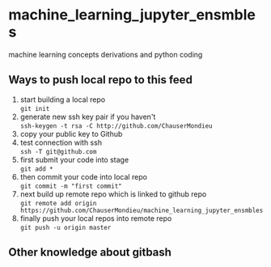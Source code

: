 # machine_learning_jupyter_ensmbles
machine learning concepts derivations and python coding
## Ways to push local repo to this feed
1. start building a local repo <br>``git init``
2. generate new ssh key pair if you haven't<br>``ssh-keygen -t rsa -C http://github.com/ChauserMondieu``
3. copy your public key to Github
4. test connection with ssh <br> ``ssh -T git@github.com``
5. first submit your code into stage<br> ``git add *``
6. then commit your code into local repo</br> ``git commit -m "first commit"``
7. next build up remote repo which is linked to github repo<br> ``git remote add origin https://github.com/ChauserMondieu/machine_learning_jupyter_ensmbles``
8. finally push your local repos into remote repo<br> ``git push -u origin master``

## Other knowledge about gitbash 
